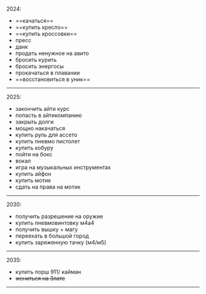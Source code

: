 2024:
 - ==качаться==
 - ==купить кресло==
 - ==купить кроссовки==
 - пресс
 - данк
 - продать ненужное на авито
 - бросить курить
 - бросить энергосы
 - прокачаться в плавании
 - ==восстановиться в уник== 
 ---
2025:
- закончить айти курс
- попасть в айтикомпанию
- закрыть долги
- мощно накачаться
- купить руль для ассето
- купить пневмо пистолет
- купить кобуру
- пойти на бокс
- вокал
- игра на музыкальных инструментах
- купить айфон
- купить мотик
-  сдать на права на мотик
---
2030:
- получить разрешение на оружие
- купить пневмовинтовку м4а4
- получить вышку + магу
- переехать в большой город
- купить заряженную тачку (м4/м5)
---
2035:
- купить порш 911/ кайман
- ~~жениться на Злате~~
---
